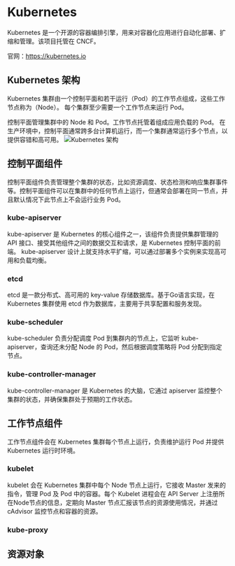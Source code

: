 # Kubernetes
Kubernetes 是一个开源的容器编排引擎，用来对容器化应用进行自动化部署、扩缩和管理。该项目托管在 CNCF。

官网：https://kubernetes.io

## Kubernetes 架构
Kubernetes 集群由一个控制平面和若干运行（Pod）的工作节点组成，这些工作节点称为（Node）。 每个集群至少需要一个工作节点来运行 Pod。

控制平面管理集群中的 Node 和 Pod。工作节点托管着组成应用负载的 Pod。 在生产环境中，控制平面通常跨多台计算机运行，而一个集群通常运行多个节点，以提供容错和高可用。
![Kubernetes 架构](/k8s-1.png)

## 控制平面组件
控制平面组件负责管理整个集群的状态，比如资源调度、状态检测和响应集群事件等。控制平面组件可以在集群中的任何节点上运行，但通常会部署在同一节点，并且默认情况下此节点上不会运行业务 Pod。

### kube-apiserver
kube-apiserver 是 Kubernetes 的核心组件之一，该组件负责提供集群管理的 API 接口、接受其他组件之间的数据交互和请求，是 Kubernetes 控制平面的前端。
kube-apiserver 设计上就支持水平扩缩，可以通过部署多个实例来实现高可用和负载均衡。

### etcd
etcd 是一款分布式、高可用的 key-value 存储数据库。基于Go语言实现，在 Kubernetes 集群使用 etcd 作为数据库，主要用于共享配置和服务发现。

### kube-scheduler
kube-scheduler 负责分配调度 Pod 到集群内的节点上，它监听 kube-apiserver，查询还未分配 Node 的 Pod，然后根据调度策略将 Pod 分配到指定节点。

### kube-controller-manager
kube-controller-manager 是 Kubernetes 的大脑，它通过 apiserver 监控整个集群的状态，并确保集群处于预期的工作状态。

## 工作节点组件
工作节点组件会在 Kubernetes 集群每个节点上运行，负责维护运行 Pod 并提供 Kubernetes 运行时环境。

### kubelet
kubelet 会在 Kubernetes 集群中每个 Node 节点上运行，它接收 Master 发来的指令，管理 Pod 及 Pod 中的容器。每个 Kubelet 进程会在 API Server 上注册所在Node节点的信息，定期向 Master 节点汇报该节点的资源使用情况，并通过 cAdvisor 监控节点和容器的资源。

### kube-proxy

## 资源对象